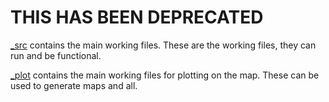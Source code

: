 # THIS HAS BEEN DEPRECATED

[_src](./_src) contains the main working files. These are the working files, they can run and be functional.

[_plot](./plot) contains the main working files for plotting on the map. These can be used to generate maps and all.
